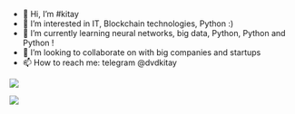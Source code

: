 - 👋 Hi, I’m #kitay
- 👀 I’m interested in IT, Blockchain technologies, Python :)
- 🌱 I’m currently learning neural networks, big data, Python, Python and Python !
- 💞️ I’m looking to collaborate on with big companies and startups
- 📫 How to reach me: telegram @dvdkitay

![](https://komarev.com/ghpvc/?username=your-github-username)

![](http://github-profile-summary-cards.vercel.app/api/cards/profile-details?username=dvdkitay&theme=default)
